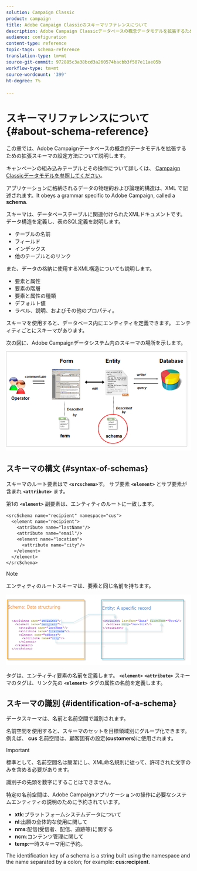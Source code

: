```yaml
---
solution: Campaign Classic
product: campaign
title: Adobe Campaign Classicのスキーマリファレンスについて
description: Adobe Campaign Classicデータベースの概念データモデルを拡張するための拡張スキーマの構成方法を学びます。
audience: configuration
content-type: reference
topic-tags: schema-reference
translation-type: tm+mt
source-git-commit: 972885c3a38bcd3a260574bacbb3f507e11ae05b
workflow-type: tm+mt
source-wordcount: '399'
ht-degree: 7%

---
```



# スキーマリファレンスについて{#about-schema-reference}

この章では、Adobe Campaignデータベースの概念的データモデルを拡張するための拡張スキーマの設定方法について説明します。

キャンペーンの組み込みテーブルとその操作について詳しくは、 [Campaign Classicデータモデルを参照してください](https://helpx.adobe.com/jp/campaign/kb/acc-datamodel.html)。

アプリケーションに格納されるデータの物理的および論理的構造は、XML で記述されます。It obeys a grammar specific to Adobe Campaign, called a **schema**.

スキーマは、データベーステーブルに関連付けられたXMLドキュメントです。 データ構造を定義し、表のSQL定義を説明します。

* テーブルの名前
* フィールド
* インデックス
* 他のテーブルとのリンク

また、データの格納に使用するXML構造についても説明します。

* 要素と属性
* 要素の階層
* 要素と属性の種類
* デフォルト値
* ラベル、説明、およびその他のプロパティ。

スキーマを使用すると、データベース内にエンティティを定義できます。 エンティティごとにスキーマがあります。

次の図に、Adobe Campaignデータシステム内のスキーマの場所を示します。

![](assets/reference_schema_intro.png)

## スキーマの構文 {#syntax-of-schemas}

スキーマのルート要素はで **`<srcschema>`**&#x200B;す。 サブ要素 **`<element>`** とサブ要素が含まれ **`<attribute>`** ます。

第1の **`<element>`** 副要素は、エンティティのルートに一致します。

```
<srcSchema name="recipient" namespace="cus">
  <element name="recipient">  
    <attribute name="lastName"/>
    <attribute name="email"/>
    <element name="location">
      <attribute name="city"/>
   </element>
  </element>
</srcSchema>
```

>[!NOTE]
>
>エンティティのルートスキーマは、要素と同じ名前を持ちます。

![](assets/s_ncs_configuration_schema_and_entity.png)

タグは、エンティティ要素の名前を定義します。 **`<element>`** **`<attribute>`** スキーマのタグは、リンク先の **`<element>`** タグの属性の名前を定義します。

## スキーマの識別 {#identification-of-a-schema}

データスキーマは、名前と名前空間で識別されます。

名前空間を使用すると、スキーマのセットを目標領域別にグループ化できます。 例えば、 **cus** 名前空間は、顧客固有の設定(**customers**)に使用されます。

>[!IMPORTANT]
>
>標準として、名前空間名は簡潔にし、XML命名規則に従って、許可された文字のみを含める必要があります。
>
>識別子の先頭を数字にすることはできません。

特定の名前空間は、Adobe Campaignアプリケーションの操作に必要なシステムエンティティの説明のために予約されています。

* **xtk**:プラットフォームシステムデータについて
* **nl**:出願の全体的な使用に関して
* **nms**:配信(受信者、配信、追跡等)に関する
* **ncm**:コンテンツ管理に関して
* **temp**:一時スキーマ用に予約。

The identification key of a schema is a string built using the namespace and the name separated by a colon; for example: **cus:recipient**.

